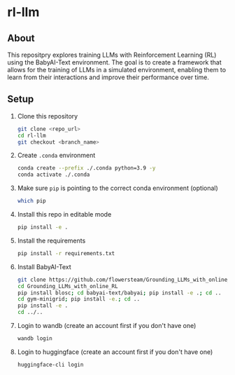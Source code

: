 # rl-llm

## About
This repositpry explores training LLMs with Reinforcement Learning (RL) using the BabyAI-Text environment. The goal is to create a framework that allows for the training of LLMs in a simulated environment, enabling them to learn from their interactions and improve their performance over time.

## Setup
1. Clone this repository
    ```bash
    git clone <repo_url>
    cd rl-llm
    git checkout <branch_name>
    ```
2. Create `.conda` environment
    ```bash
    conda create --prefix ./.conda python=3.9 -y
    conda activate ./.conda
    ```
3. Make sure `pip` is pointing to the correct conda environment (optional)
    ```bash
    which pip
    ```
4. Install this repo in editable mode
    ```bash
    pip install -e .
    ```
5. Install the requirements
    ```bash
    pip install -r requirements.txt
    ```
6. Install BabyAI-Text
    ```bash
    git clone https://github.com/flowersteam/Grounding_LLMs_with_online_RL.git
    cd Grounding_LLMs_with_online_RL
    pip install blosc; cd babyai-text/babyai; pip install -e .; cd ..
    cd gym-minigrid; pip install -e.; cd ..
    pip install -e .
    cd ../..
    ```
7. Login to wandb (create an account first if you don't have one)
    ```bash
    wandb login
    ```
8. Login to huggingface (create an account first if you don't have one)
    ```bash
    huggingface-cli login
    ```